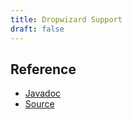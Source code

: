 ```yaml
---
title: Dropwizard Support
draft: false
---
```


## Reference

* [Javadoc](maven/apidocs/)
* [Source](maven/xref/)
